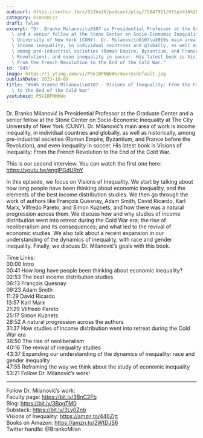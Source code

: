 ```yaml
---
audiourl: https://anchor.fm/s/822ba20/podcast/play/75947911/https%3A%2F%2Fd3ctxlq1ktw2nl.cloudfront.net%2Fstaging%2F2023-8-15%2F39e096e6-f5b1-8056-b58b-d7d1cc94cafd.m4a
category: Economics
draft: false
excerpt: "Dr. Branko Milanovi\u0107 is Presidential Professor at the Graduate Center\
  \ and a senior fellow at the Stone Center on Socio-Economic Inequality at The City\
  \ University of New York (CUNY). Dr. Milanovi\u0107\u2019s main area of work is\
  \ income inequality, in individual countries and globally, as well as historically,\
  \ among pre-industrial societies (Roman Empire, Byzantium, and France before the\
  \ Revolution), and even inequality in soccer. His latest book is Visions of Inequality:\
  \ From the French Revolution to the End of the Cold War."
id: '845'
image: https://i.ytimg.com/vi/PSk1BFNWbWo/maxresdefault.jpg
publishDate: 2023-10-09
title: "#845 Branko Milanovi\u0107 - Visions of Inequality: From the French Revolution\
  \ to the End of the Cold War"
youtubeid: PSk1BFNWbWo
---
```

<div class="timelinks">

Dr. Branko Milanović is Presidential Professor at the Graduate Center and a senior fellow at the Stone Center on Socio-Economic Inequality at The City University of New York (CUNY). Dr. Milanović’s main area of work is income inequality, in individual countries and globally, as well as historically, among pre-industrial societies (Roman Empire, Byzantium, and France before the Revolution), and even inequality in soccer. His latest book is Visions of Inequality: From the French Revolution to the End of the Cold War.

This is our second interview. You can watch the first one here: https://youtu.be/engIPGdURnY

In this episode, we focus on Visions of Inequality. We start by talking about how long people have been thinking about economic inequality, and the elements of the best income distribution studies. We then go through the work of authors like François Quesnay, Adam Smith, David Ricardo, Karl Marx, Vilfredo Pareto, and Simon Kuznets, and how there was a natural progression across them. We discuss how and why studies of income distribution went into retreat during the Cold War era; the rise of neoliberalism and its consequences; and what led to the revival of economic studies. We also talk about a recent expansion in our understanding of the dynamics of inequality, with race and gender inequality. Finally, we discuss Dr. Milanović’s goals with this book.

Time Links:  
<time>00:00</time> Intro  
<time>00:41</time> How long have people been thinking about economic inequality?  
<time>02:53</time> The best income distribution studies  
<time>06:13</time> François Quesnay  
<time>09:23</time> Adam Smith  
<time>11:29</time> David Ricardo  
<time>13:57</time> Karl Marx  
<time>21:29</time> Vilfredo Pareto  
<time>25:17</time> Simon Kuznets  
<time>28:52</time> A natural progression across the authors  
<time>31:37</time> How studies of income distribution went into retreat during the Cold War era  
<time>36:50</time> The rise of neoliberalism  
<time>40:16</time> The revival of inequality studies  
<time>43:37</time> Expanding our understanding of the dynamics of inequality: race and gender inequality  
<time>47:55</time> Reframing the way we think about the study of economic inequality  
<time>53:21</time> Follow Dr. Milanović’s work!

---

Follow Dr. Milanović’s work:  
Faculty page: https://bit.ly/3BnC2Fb  
Blog: https://bit.ly/3BogTM0  
Substack: https://bit.ly/3Ly0Znb  
Visions of Inequality: https://amzn.to/446Zjtt  
Books on Amazon: https://amzn.to/2WtDJS6  
Twitter handle: @BrankoMilan
</div>

